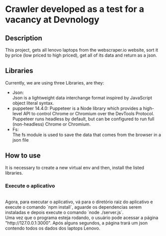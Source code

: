Crawler developed as a test for a vacancy at Devnology
==================================================================

## Description

This project, gets all lenovo laptops from the webscraper.io website, sort it by price (low priced to high priced), get all of its data and return as a json.

## Libraries

Currently, we are using three Libraries, are they:

* Json:  
	Json is a lightweight data interchange format inspired by JavaScript object literal syntax.
* puppeteer 14.4.0:
	Puppeteer is a Node library which provides a high-level API to control Chrome or Chromium over the DevTools Protocol. Puppeteer runs headless by default, but can be configured to run full (non-headless) Chrome or Chromium.
* Fs:  
    The fs module is used to save the data that comes from the browser in a json file

## How to use

It is necessary to create a new virtual env and then, install the listed libraries. 

### Execute o aplicativo
<br>
Agora, para executar o aplicativo, vá para o diretório raiz do aplicativo e execute o comando ´npm install´, aguarde os dependencias serem instaladas e depois execute o comando ´node ./server.js´.
<br>
Uma vez que o programa esteja rodando, o usuário pode acessar a página "http://127.0.0.1:3000". Após alguns segundos, a página trará um json contendo todos os dados dos laptops Lenovo.
